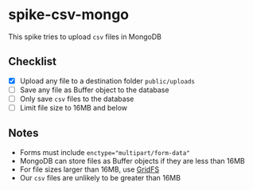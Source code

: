 # spike-csv-mongo

This spike tries to upload `csv` files in MongoDB

## Checklist

- [x] Upload any file to a destination folder `public/uploads`
- [ ] Save any file as Buffer object to the database
- [ ] Only save `csv` files to the database
- [ ] Limit file size to 16MB and below

## Notes

- Forms must include `enctype="multipart/form-data"`
- MongoDB can store files as Buffer objects if they are less than 16MB
- For file sizes larger than 16MB, use [GridFS](https://docs.mongodb.com/manual/core/gridfs/)
- Our `csv` files are unlikely to be greater than 16MB
